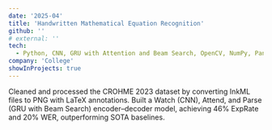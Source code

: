 ```yaml
---
date: '2025-04'
title: 'Handwritten Mathematical Equation Recognition'
github: ''
# external: ''
tech:
  - Python, CNN, GRU with Attention and Beam Search, OpenCV, NumPy, Pandas
company: 'College'
showInProjects: true
---
```

Cleaned and processed the CROHME 2023 dataset by converting InkML files to PNG with LaTeX annotations. Built a Watch (CNN), Attend, and Parse (GRU with Beam Search) encoder–decoder model, achieving 46% ExpRate and 20% WER, outperforming SOTA baselines.
